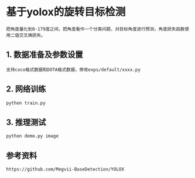 # 基于yolox的旋转目标检测
    把角度量化到0-179度之间，把角度看作一个分类问题，对目标角度进行预测，角度损失函数使用二值交叉熵损失。

## 1. 数据准备及参数设置
    支持coco格式数据和DOTA格式数据，修改exps/default/xxxx.py

## 2. 网络训练
    python train.py 

## 3. 推理测试
    python demo.py image

## 参考资料
    https://github.com/Megvii-BaseDetection/YOLOX